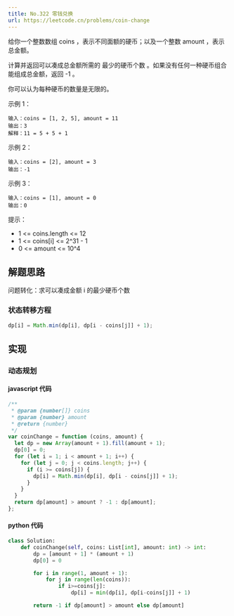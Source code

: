 ```yaml
---
title: No.322 零钱兑换
url: https://leetcode.cn/problems/coin-change
---
```


给你一个整数数组 coins ，表示不同面额的硬币；以及一个整数 amount ，表示总金额。

计算并返回可以凑成总金额所需的 最少的硬币个数 。如果没有任何一种硬币组合能组成总金额，返回 -1 。

你可以认为每种硬币的数量是无限的。

示例 1：

```text
输入：coins = [1, 2, 5], amount = 11
输出：3
解释：11 = 5 + 5 + 1
```

示例 2：

```text
输入：coins = [2], amount = 3
输出：-1
```

示例 3：

```text
输入：coins = [1], amount = 0
输出：0
```

提示：

- 1 <= coins.length <= 12
- 1 <= coins\[i\] <= 2^31 - 1
- 0 <= amount <= 10^4

## 解题思路

问题转化：求可以凑成金额 i 的最少硬币个数

### 状态转移方程

```js
dp[i] = Math.min(dp[i], dp[i - coins[j]] + 1);
```

## 实现

### 动态规划

#### javascript 代码

```js
/**
 * @param {number[]} coins
 * @param {number} amount
 * @return {number}
 */
var coinChange = function (coins, amount) {
  let dp = new Array(amount + 1).fill(amount + 1);
  dp[0] = 0;
  for (let i = 1; i < amount + 1; i++) {
    for (let j = 0; j < coins.length; j++) {
      if (i >= coins[j]) {
        dp[i] = Math.min(dp[i], dp[i - coins[j]] + 1);
      }
    }
  }
  return dp[amount] > amount ? -1 : dp[amount];
};
```

#### python 代码

```python
class Solution:
    def coinChange(self, coins: List[int], amount: int) -> int:
        dp = [amount + 1] * (amount + 1)
        dp[0] = 0

        for i in range(1, amount + 1):
            for j in range(len(coins)):
                if i>=coins[j]:
                    dp[i] = min(dp[i], dp[i-coins[j]] + 1)

        return -1 if dp[amount] > amount else dp[amount]
```
